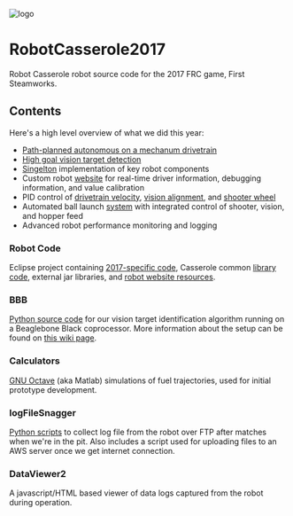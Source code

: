 ![logo](http://robotcasserole.org/wp-content/uploads/2017/01/banner_2017_text.png)

# RobotCasserole2017
Robot Casserole robot source code for the 2017 FRC game, First Steamworks.

## Contents

Here's a high level overview of what we did this year:
- [Path-planned autonomous on a mechanum drivetrain](https://github.com/RobotCasserole1736/MecanumPathPlanner)
- [High goal vision target detection](https://github.com/RobotCasserole1736/RobotCasserole2017/wiki/Vision-Target-Qualification-Algorithm)
- [Singelton](https://github.com/RobotCasserole1736/RobotCasserole2017/wiki/Singelton-Architecture) implementation of key robot components
- Custom robot [website](https://github.com/RobotCasserole1736/RobotCasserole2017/tree/master/EclipseProject/RobotCasserole2017/src/org/usfirst/frc/team1736/lib/WebServer) for real-time driver information, debugging information, and value calibration
- PID control of [drivetrain velocity](https://github.com/RobotCasserole1736/RobotCasserole2017/blob/master/EclipseProject/RobotCasserole2017/src/org/usfirst/frc/team1736/robot/DriveTrain.java), [vision alignment](https://github.com/RobotCasserole1736/RobotCasserole2017/blob/master/EclipseProject/RobotCasserole2017/src/org/usfirst/frc/team1736/robot/VisionAlignment.java), and [shooter wheel](https://github.com/RobotCasserole1736/RobotCasserole2017/blob/master/EclipseProject/RobotCasserole2017/src/org/usfirst/frc/team1736/robot/ShooterWheelCtrl.java)
- Automated ball launch [system](https://github.com/RobotCasserole1736/RobotCasserole2017/blob/master/EclipseProject/RobotCasserole2017/src/org/usfirst/frc/team1736/robot/ShotControl.java) with integrated control of shooter, vision, and hopper feed
- Advanced robot performance monitoring and logging

### Robot Code

Eclipse project containing [2017-specific code](https://github.com/RobotCasserole1736/RobotCasserole2017/tree/master/EclipseProject/RobotCasserole2017/src/org/usfirst/frc/team1736/robot), Casserole common [library code](https://github.com/RobotCasserole1736/RobotCasserole2017/tree/master/EclipseProject/RobotCasserole2017/src/org/usfirst/frc/team1736/lib), external jar libraries, and [robot website resources](https://github.com/RobotCasserole1736/RobotCasserole2017/tree/master/EclipseProject/RobotCasserole2017/resources).

### BBB

[Python source code](https://github.com/RobotCasserole1736/RobotCasserole2017/blob/master/BBB/main.py) for our vision target identification algorithm running on a Beaglebone Black coprocessor. More information about the setup can be found on [this wiki page](https://github.com/RobotCasserole1736/RobotCasserole2017/wiki/Vision-Target-Identification-System).

### Calculators

[GNU Octave](https://www.gnu.org/software/octave/) (aka Matlab) simulations of fuel trajectories, used for initial prototype development.

### logFileSnagger

[Python scripts](https://github.com/RobotCasserole1736/RobotCasserole2017/blob/master/logFileSnagger/file_snagger/snag_files.py) to collect log file from the robot over FTP after matches when we're in the pit. Also includes a script used for uploading files to an AWS server once we get internet connection.

### DataViewer2

A javascript/HTML based viewer of data logs captured from the robot during operation.


